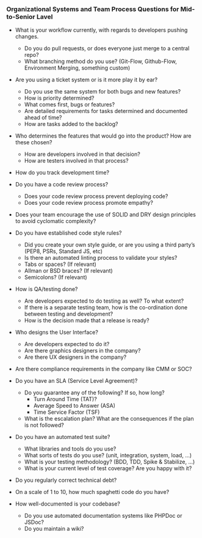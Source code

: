 ### Organizational Systems and Team Process Questions for Mid-to-Senior Lavel

-   What is your workflow currently, with regards to developers pushing changes.
    -   Do you do pull requests, or does everyone just merge to a central repo?
    -   What branching method do you use? (Git-Flow, Github-Flow, Environment Merging, something custom)
-   Are you using a ticket system or is it more play it by ear?
    -   Do you use the same system for both bugs and new features?
    -   How is priority determined?
    -   What comes first, bugs or features?
    -   Are detailed requirements for tasks determined and documented ahead of time?
    -   How are tasks added to the backlog?
-   Who determines the features that would go into the product? How are these chosen?

    -   How are developers involved in that decision?
    -   How are testers involved in that process?

-   How do you track development time?

-   Do you have a code review process?

    -   Does your code review process prevent deploying code?
    -   Does your code review process promote empathy?

-   Does your team encourage the use of SOLID and DRY design principles to avoid cyclomatic complexity?

-   Do you have established code style rules?
    -   Did you create your own style guide, or are you using a third party’s (PEP8, PSRs, Standard JS, etc)
    -   Is there an automated linting process to validate your styles?
    -   Tabs or spaces? (If relevant)
    -   Allman or BSD braces? (If relevant)
    -   Semicolons? (If relevant)
-   How is QA/testing done?

    -   Are developers expected to do testing as well? To what extent?
    -   If there is a separate testing team, how is the co-ordination done between testing and development?
    -   How is the decision made that a release is ready?

-   Who designs the User Interface?

    -   Are developers expected to do it?
    -   Are there graphics designers in the company?
    -   Are there UX designers in the company?

-   Are there compliance requirements in the company like CMM or SOC?

-   Do you have an SLA (Service Level Agreement)?
    -   Do you guarantee any of the following? If so, how long?
        -   Turn Around Time (TAT)?
        -   Average Speed to Answer (ASA)
        -   Time Service Factor (TSF)
    -   What is the escalation plan? What are the consequences if the plan is not followed?
-   Do you have an automated test suite?

    -   What libraries and tools do you use?
    -   What sorts of tests do you use? (unit, integration, system, load, …)
    -   What is your testing methodology? (BDD, TDD, Spike & Stabilize, …)
    -   What is your current level of test coverage? Are you happy with it?

-   Do you regularly correct technical debt?

-   On a scale of 1 to 10, how much spaghetti code do you have?

-   How well-documented is your codebase?
    -   Do you use automated documentation systems like PHPDoc or JSDoc?
    -   Do you maintain a wiki?
